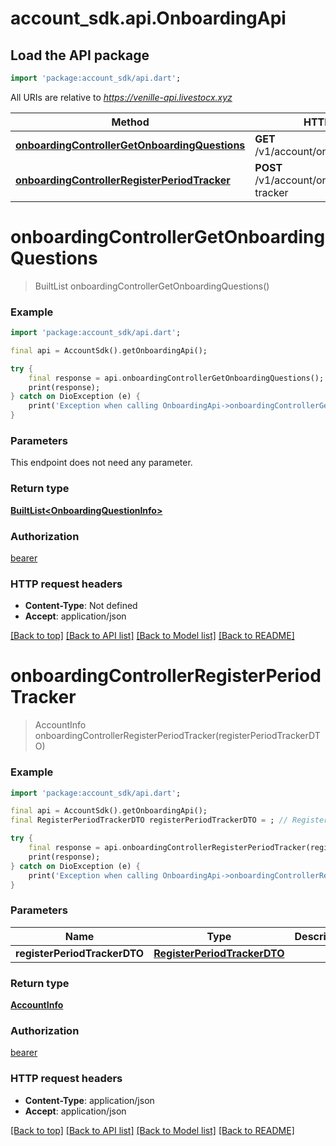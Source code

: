 # account_sdk.api.OnboardingApi

## Load the API package
```dart
import 'package:account_sdk/api.dart';
```

All URIs are relative to *https://venille-api.livestocx.xyz*

Method | HTTP request | Description
------------- | ------------- | -------------
[**onboardingControllerGetOnboardingQuestions**](OnboardingApi.md#onboardingcontrollergetonboardingquestions) | **GET** /v1/account/onboarding/questions | 
[**onboardingControllerRegisterPeriodTracker**](OnboardingApi.md#onboardingcontrollerregisterperiodtracker) | **POST** /v1/account/onboarding/period-tracker | 


# **onboardingControllerGetOnboardingQuestions**
> BuiltList<OnboardingQuestionInfo> onboardingControllerGetOnboardingQuestions()



### Example
```dart
import 'package:account_sdk/api.dart';

final api = AccountSdk().getOnboardingApi();

try {
    final response = api.onboardingControllerGetOnboardingQuestions();
    print(response);
} catch on DioException (e) {
    print('Exception when calling OnboardingApi->onboardingControllerGetOnboardingQuestions: $e\n');
}
```

### Parameters
This endpoint does not need any parameter.

### Return type

[**BuiltList&lt;OnboardingQuestionInfo&gt;**](OnboardingQuestionInfo.md)

### Authorization

[bearer](../README.md#bearer)

### HTTP request headers

 - **Content-Type**: Not defined
 - **Accept**: application/json

[[Back to top]](#) [[Back to API list]](../README.md#documentation-for-api-endpoints) [[Back to Model list]](../README.md#documentation-for-models) [[Back to README]](../README.md)

# **onboardingControllerRegisterPeriodTracker**
> AccountInfo onboardingControllerRegisterPeriodTracker(registerPeriodTrackerDTO)



### Example
```dart
import 'package:account_sdk/api.dart';

final api = AccountSdk().getOnboardingApi();
final RegisterPeriodTrackerDTO registerPeriodTrackerDTO = ; // RegisterPeriodTrackerDTO | 

try {
    final response = api.onboardingControllerRegisterPeriodTracker(registerPeriodTrackerDTO);
    print(response);
} catch on DioException (e) {
    print('Exception when calling OnboardingApi->onboardingControllerRegisterPeriodTracker: $e\n');
}
```

### Parameters

Name | Type | Description  | Notes
------------- | ------------- | ------------- | -------------
 **registerPeriodTrackerDTO** | [**RegisterPeriodTrackerDTO**](RegisterPeriodTrackerDTO.md)|  | 

### Return type

[**AccountInfo**](AccountInfo.md)

### Authorization

[bearer](../README.md#bearer)

### HTTP request headers

 - **Content-Type**: application/json
 - **Accept**: application/json

[[Back to top]](#) [[Back to API list]](../README.md#documentation-for-api-endpoints) [[Back to Model list]](../README.md#documentation-for-models) [[Back to README]](../README.md)

